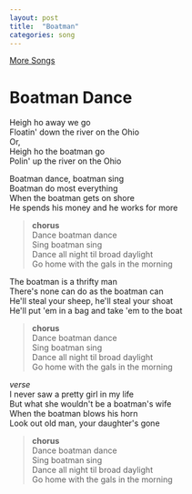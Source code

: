 ```yaml
---
layout: post
title:  "Boatman"
categories: song
---
```


[More Songs](/songs.html)

# Boatman Dance

Heigh ho away we go   
Floatin' down the river on the Ohio   
Or,   
Heigh ho the boatman go   
Polin' up the river on the Ohio  
  
Boatman dance, boatman sing   
Boatman do most everything   
When the boatman gets on shore   
He spends his money and he works for more  

> **chorus**  
> Dance boatman dance   
> Sing boatman sing   
> Dance all night til broad daylight   
> Go home with the gals in the morning  

The boatman is a thrifty man   
There's none can do as the boatman can   
He'll steal your sheep, he'll steal your shoat   
He'll put 'em in a bag and take 'em to the boat  
  
> **chorus**  
> Dance boatman dance   
> Sing boatman sing   
> Dance all night til broad daylight   
> Go home with the gals in the morning  
  
_verse_  
I never saw a pretty girl in my life   
But what she wouldn't be a boatman's wife   
When the boatman blows his horn   
Look out old man, your daughter's gone  
  
> **chorus**  
> Dance boatman dance   
> Sing boatman sing   
> Dance all night til broad daylight   
> Go home with the gals in the morning  
  
  